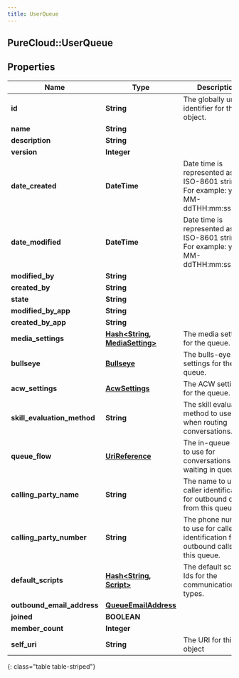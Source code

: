 ```yaml
---
title: UserQueue
---
```

## PureCloud::UserQueue

## Properties

|Name | Type | Description | Notes|
|------------ | ------------- | ------------- | -------------|
| **id** | **String** | The globally unique identifier for the object. | [optional] |
| **name** | **String** |  | [optional] |
| **description** | **String** |  | [optional] |
| **version** | **Integer** |  | [optional] |
| **date_created** | **DateTime** | Date time is represented as an ISO-8601 string. For example: yyyy-MM-ddTHH:mm:ss.SSSZ | [optional] |
| **date_modified** | **DateTime** | Date time is represented as an ISO-8601 string. For example: yyyy-MM-ddTHH:mm:ss.SSSZ | [optional] |
| **modified_by** | **String** |  | [optional] |
| **created_by** | **String** |  | [optional] |
| **state** | **String** |  | [optional] |
| **modified_by_app** | **String** |  | [optional] |
| **created_by_app** | **String** |  | [optional] |
| **media_settings** | [**Hash&lt;String, MediaSetting&gt;**](MediaSetting.html) | The media settings for the queue. | |
| **bullseye** | [**Bullseye**](Bullseye.html) | The bulls-eye settings for the queue. | [optional] |
| **acw_settings** | [**AcwSettings**](AcwSettings.html) | The ACW settings for the queue. | |
| **skill_evaluation_method** | **String** | The skill evaluation method to use when routing conversations. | |
| **queue_flow** | [**UriReference**](UriReference.html) | The in-queue flow to use for conversations waiting in queue. | [optional] |
| **calling_party_name** | **String** | The name to use for caller identification for outbound calls from this queue. | [optional] |
| **calling_party_number** | **String** | The phone number to use for caller identification for outbound calls from this queue. | [optional] |
| **default_scripts** | [**Hash&lt;String, Script&gt;**](Script.html) | The default script Ids for the communication types. | [optional] |
| **outbound_email_address** | [**QueueEmailAddress**](QueueEmailAddress.html) |  | [optional] |
| **joined** | **BOOLEAN** |  | [optional] |
| **member_count** | **Integer** |  | [optional] |
| **self_uri** | **String** | The URI for this object | [optional] |
{: class="table table-striped"}


